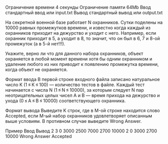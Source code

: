 
Ограничение времени	4 секунды
Ограничение памяти	64Mb
Ввод	стандартный ввод или input.txt
Вывод	стандартный вывод или output.txt

На секретной военной базе работает N охранников. Сутки поделены на 10000 равных промежутков времени, и известно когда каждый из охранников приходит на дежурство и уходит с него. Например, если охранник приходит в 5, а уходит в 8, то значит, что он был в 6, 7 и 8-ой промежуток (а в 5-й нет!!!).

Укажите, верно ли что для данного набора охранников, объект охраняется в любой момент времени хотя бы одним охранником и удаление любого из них приводит к появлению промежутка времени, когда объект не охраняется.

Формат ввода
В первой строке входного файла записано натуральное число K (1 ≤ K ≤ 100) — количество тестов в файле. Каждый тест начинается с числа N (1 ≤ N ≤ 10000), за которым следует N пар неотрицательных целых чисел A и B — время прихода на дежурство и ухода (0 ≤ A ≤ B ≤ 10000) соответствующего охранника.

Формат вывода
Выведите K строк, где в M-ой строке находится слово Accepted, если M-ый набор охранников удовлетворяет описанным выше условиям. В противном случае выведите Wrong Answer.

Пример
Ввод	Вывод
2
3 0 3000 2500 7000 2700 10000
2 0 3000 2700 10000
Wrong Answer
Accepted